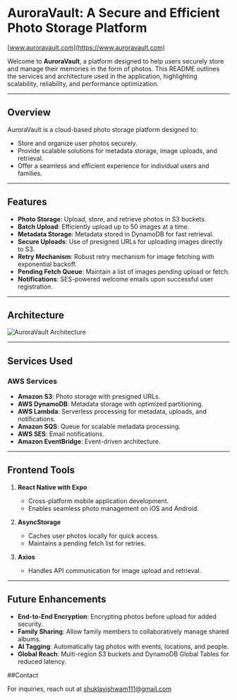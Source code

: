 # AuroraVault: A Secure and Efficient Photo Storage Platform
[www.auroravault.com](https://www.auroravault.com)

Welcome to **AuroraVault**, a platform designed to help users securely store and manage their memories in the form of photos. This README outlines the services and architecture used in the application, highlighting scalability, reliability, and performance optimization.

---

## Overview
AuroraVault is a cloud-based photo storage platform designed to:
- Store and organize user photos securely.
- Provide scalable solutions for metadata storage, image uploads, and retrieval.
- Offer a seamless and efficient experience for individual users and families.

---

## Features
- **Photo Storage**: Upload, store, and retrieve photos in S3 buckets.
- **Batch Upload**: Efficiently upload up to 50 images at a time.
- **Metadata Storage**: Metadata stored in DynamoDB for fast retrieval.
- **Secure Uploads**: Use of presigned URLs for uploading images directly to S3.
- **Retry Mechanism**: Robust retry mechanism for image fetching with exponential backoff.
- **Pending Fetch Queue**: Maintain a list of images pending upload or fetch.
- **Notifications**: SES-powered welcome emails upon successful user registration.

---

## Architecture
![AuroraVault Architecture]()

---

## Services Used
### AWS Services
- **Amazon S3**: Photo storage with presigned URLs.
- **AWS DynamoDB**: Metadata storage with optimized partitioning.
- **AWS Lambda**: Serverless processing for metadata, uploads, and notifications.
- **Amazon SQS**: Queue for scalable metadata processing.
- **AWS SES**: Email notifications.
- **Amazon EventBridge**: Event-driven architecture.

---
## Frontend Tools
1. **React Native with Expo**
   - Cross-platform mobile application development.
   - Enables seamless photo management on iOS and Android.

2. **AsyncStorage**
   - Caches user photos locally for quick access.
   - Maintains a pending fetch list for retries.

3. **Axios**
   - Handles API communication for image upload and retrieval.

---

## Future Enhancements
- **End-to-End Encryption**: Encrypting photos before upload for added security.
- **Family Sharing**: Allow family members to collaboratively manage shared albums.
- **AI Tagging**: Automatically tag photos with events, locations, and people.
- **Global Reach**: Multi-region S3 buckets and DynamoDB Global Tables for reduced latency.

##Contact

For inquiries, reach out at shuklavishwam111@gmail.com
